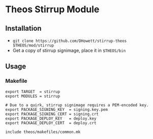 # Theos Stirrup Module

## Installation

* `git clone https://github.com/DHowett/stirrup-theos $THEOS/mod/stirrup`
* Get a copy of stirrup signimage, place it in `$THEOS/bin`

## Usage

### Makefile

```make
export TARGET  = stirrup
export MODULES = stirrup

# Due to a quirk, stirrup signimage requires a PEM-encoded key.
export PACKAGE_SIGNING_KEY  = signing.key.pem
export PACKAGE_SIGNING_CERT = signing.crt
export PACKAGE_DEPLOY_KEY   = deploy.key
export PACKAGE_DEPLOY_CERT  = deploy.crt

include theos/makefiles/common.mk
```
